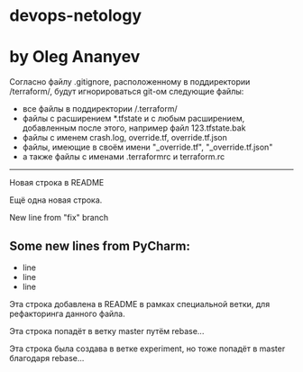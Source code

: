 # devops-netology
# by Oleg Ananyev

Согласно файлу .gitignore, расположенному в поддиректории /terraform/, будут игнорироваться git-ом следующие файлы:

- все файлы в поддиректории /.terraform/
- файлы с расширением *.tfstate и с любым расширением, добавленным после этого, например файл 123.tfstate.bak
- файлы с именем crash.log, override.tf, override.tf.json
- файлы, имеющие в своём имени "_override.tf", "_override.tf.json"
- а также файлы с именами .terraformrc и terraform.rc

---------------------
Новая строка в README

Ещё одна новая строка.

New line from "fix" branch

Some new lines from PyCharm:
----------------------------------------------------
- line
- line
- line

Эта строка добавлена в README в рамках специальной ветки, для рефакторинга данного файла.

Эта строка попадёт в ветку master путём rebase...

Эта строка была создава в ветке experiment, но тоже попадёт в  master благодаря rebase...
